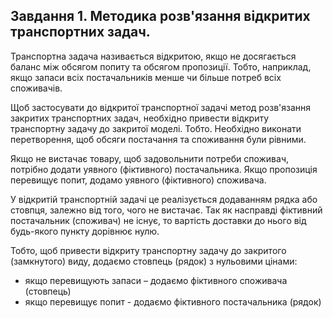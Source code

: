 ## Завдання 1. Методика розв'язання відкритих транспортних задач. ##

Транспортна задача називається відкритою, якщо не досягається баланс між обсягом попиту та обсягом пропозиції. Тобто, наприклад, якщо запаси всіх постачальників менше чи більше потреб всіх споживачів.

Щоб застосувати до відкритої транспортної задачі метод розв'язання закритих транспортних задач, необхідно привести відкриту транспортну задачу до закритої моделі. Тобто. Необхідно виконати перетворення, щоб обсяги постачання та споживання були рівними.

Якщо не вистачає товару, щоб задовольнити потреби споживач, потрібно додати уявного (фіктивного) постачальника. Якщо пропозиція перевищує попит, додамо уявного (фіктивного) споживача.

У відкритій транспортній задачі це реалізується додаванням рядка або стовпця, залежно від того, чого не вистачає. Так як насправді фіктивний постачальник (споживач) не існує, то вартість доставки до нього від будь-якого пункту дорівнює нулю.

Тобто, щоб привести відкриту транспортну задачу до закритого (замкнутого) виду, додаємо стовпець (рядок) з нульовими цінами:

- якщо перевищують запаси – додаємо фіктивного споживача (стовпець)
- якщо перевищує попит - додаємо фіктивного постачальника (рядок)